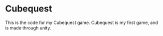 # Cubequest
This is the code for my Cubequest game. Cubequest is my first game, and is made through unity.
